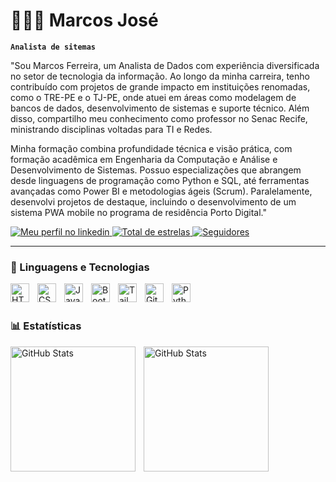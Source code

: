 # 👩🏻‍💻 Marcos José

**`Analista de sitemas`**

"Sou Marcos Ferreira, um Analista de Dados com experiência diversificada no setor de tecnologia da informação. Ao longo da minha carreira, tenho contribuído com projetos de grande impacto em instituições renomadas, como o TRE-PE e o TJ-PE, onde atuei em áreas como modelagem de bancos de dados, desenvolvimento de sistemas e suporte técnico. Além disso, compartilho meu conhecimento como professor no Senac Recife, ministrando disciplinas voltadas para TI e Redes.

Minha formação combina profundidade técnica e visão prática, com formação acadêmica em Engenharia da Computação e Análise e Desenvolvimento de Sistemas. Possuo especializações que abrangem desde linguagens de programação como Python e SQL, até ferramentas avançadas como Power BI e metodologias ágeis (Scrum). Paralelamente, desenvolvi projetos de destaque, incluindo o desenvolvimento de um sistema PWA mobile no programa de residência Porto Digital."


<p align="left">
    <a href="https://www.linkedin.com/in/marcos-ferreira-silva/">
            <img 
                alt="Meu perfil no linkedin" 
                title="Meu perfil no linkedin" 
                src="https://custom-icon-badges.demolab.com/badge/-linkedin%20-blue?style=for-the-badge&logoColor=white&logo=repo"
            />
    <a href="https://github.com/MarcosJose15?tab=repositories&sort=stargazers">
        <img 
            alt="Total de estrelas" 
            title="Total de estrelas GitHub" 
            src="https://custom-icon-badges.demolab.com/github/stars/MarcosJose15?color=55960c&style=for-the-badge&labelColor=488207&logo=star&label=estrelas"
        />
    </a>
    <a href="https://github.com/marcosjose15?tab=followers">
        <img 
            alt="Seguidores" 
            title="Me siga no GitHub" 
            src="https://custom-icon-badges.demolab.com/github/followers/marcosjose15?color=236ad3&labelColor=1155ba&style=for-the-badge&logo=github&label=Seguidores&logoColor=white"
        />
    </a>
</p>

---

### 🤖 Linguagens e Tecnologias

<img 
    align="left" 
    alt="HTML"
    title="HTML" 
    width="30px" 
    style="padding-right: 10px;" 
    src="https://cdn.jsdelivr.net/gh/devicons/devicon@latest/icons/html5/html5-original.svg" 
/>
<img 
    align="left" 
    alt="CSS" 
    title="CSS"
    width="30px" 
    style="padding-right: 10px;" 
    src="https://cdn.jsdelivr.net/gh/devicons/devicon@latest/icons/css3/css3-original.svg" 
/>
<img 
    align="left" 
    alt="JavaScript" 
    title="JavaScript"
    width="30px" 
    style="padding-right: 10px;" 
    src="https://cdn.jsdelivr.net/gh/devicons/devicon@latest/icons/javascript/javascript-original.svg" 
/>
<img 
    align="left" 
    alt="Bootstrap"
    title="Bootstrap" 
    width="30px" 
    style="padding-right: 10px;" 
    src="https://cdn.jsdelivr.net/gh/devicons/devicon@latest/icons/bootstrap/bootstrap-original.svg" 
/>
<img 
    align="left" 
    alt="Tailwind" 
    title="Tailwind"
    width="30px" 
    style="padding-right: 10px;" 
    src="https://cdn.jsdelivr.net/gh/devicons/devicon@latest/icons/tailwindcss/tailwindcss-original.svg" 
/>
<img 
    align="left" 
    alt="Git" 
    title="Git"
    width="30px" 
    style="padding-right: 10px;" 
    src="https://cdn.jsdelivr.net/gh/devicons/devicon@latest/icons/git/git-original.svg" 
/>
<img 
    align="left" 
    alt="Python" 
    title="Python"
    width="30px" 
    style="padding-right: 10px;" 
    src="https://cdn.jsdelivr.net/gh/devicons/devicon@latest/icons/python/python-original.svg" 
/>

<br/>
<br/>


### 📊 Estatísticas

<p>
  <img 
    align="left" 
    alt="GitHub Stats" 
    height="200" 
    style="padding-right: 10px;" 
    src="https://github-readme-stats.vercel.app/api?username=marcosjose15&show_icons=true&theme=tokyonight&include_all_commits=true&locale=pt-br" 
  />

<img 
      align="left" 
      alt="GitHub Stats" 
      height="200" 
      src="https://github-readme-stats.vercel.app/api/top-langs/?username=marcosjose15&theme=tokyonight&layout=compact&custom_title=Tecnologias&langs_count=9"
  />
</p>
